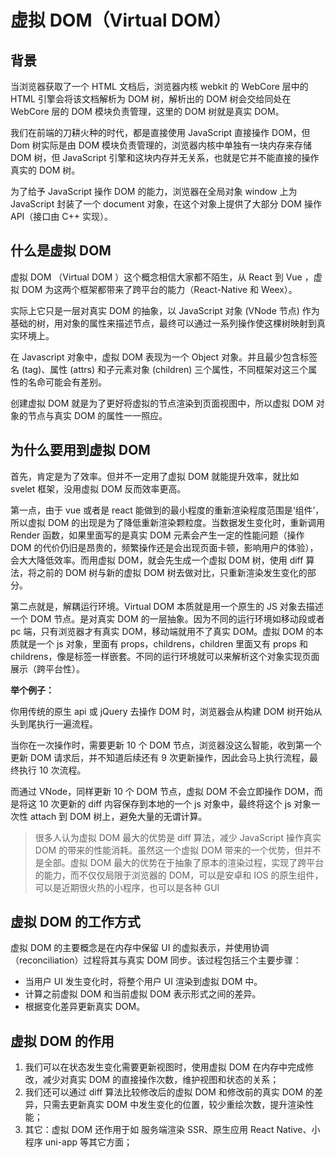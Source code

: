 # 虚拟 DOM（Virtual DOM）

## 背景

当浏览器获取了一个 HTML 文档后，浏览器内核 webkit 的 WebCore 层中的 HTML 引擎会将该文档解析为 DOM 树，解析出的 DOM 树会交给同处在 WebCore 层的 DOM 模块负责管理，这里的 DOM 树就是真实 DOM。

我们在前端的刀耕火种的时代，都是直接使用 JavaScript 直接操作 DOM，但 Dom 树实际是由 DOM 模块负责管理的，浏览器内核中单独有一块内存来存储 DOM 树，但 JavaScript 引擎和这块内存并无关系，也就是它并不能直接的操作真实的 DOM 树。

为了给予 JavaScript 操作 DOM 的能力，浏览器在全局对象 window 上为 JavaScript 封装了一个 document 对象，在这个对象上提供了大部分 DOM 操作 API（接口由 C++ 实现）。

## 什么是虚拟 DOM

虚拟 DOM （Virtual DOM ）这个概念相信大家都不陌生，从 React 到 Vue ，虚拟 DOM 为这两个框架都带来了跨平台的能力（React-Native 和 Weex）。

实际上它只是一层对真实 DOM 的抽象，以 JavaScript 对象 (VNode 节点) 作为基础的树，用对象的属性来描述节点，最终可以通过一系列操作使这棵树映射到真实环境上。

在 Javascript 对象中，虚拟 DOM 表现为一个 Object 对象。并且最少包含标签名 (tag)、属性 (attrs) 和子元素对象 (children) 三个属性，不同框架对这三个属性的名命可能会有差别。

创建虚拟 DOM 就是为了更好将虚拟的节点渲染到页面视图中，所以虚拟 DOM 对象的节点与真实 DOM 的属性一一照应。

## 为什么要用到虚拟 DOM

首先，肯定是为了效率。但并不一定用了虚拟 DOM 就能提升效率，就比如 svelet 框架，没用虚拟 DOM 反而效率更高。

第一点，由于 vue 或者是 react 能做到的最小程度的重新渲染程度范围是‘组件’，所以虚拟 DOM 的出现是为了降低重新渲染颗粒度。当数据发生变化时，重新调用 Render 函数，如果里面写的是真实 DOM 元素会产生一定的性能问题（操作 DOM 的代价仍旧是昂贵的，频繁操作还是会出现页面卡顿，影响用户的体验），会大大降低效率。而用虚拟 DOM，就会先生成一个虚拟 DOM 树，使用 diff 算法，将之前的 DOM 树与新的虚拟 DOM 树去做对比，只重新渲染发生变化的部分。

第二点就是，解耦运行环境。Virtual DOM 本质就是用一个原生的 JS 对象去描述一个 DOM 节点。是对真实 DOM 的一层抽象。因为不同的运行环境如移动段或者 pc 端，只有浏览器才有真实 DOM，移动端就用不了真实 DOM。虚拟 DOM 的本质就是一个 js 对象，里面有 props，childrens，children 里面又有 props 和 childrens，像是标签一样嵌套。不同的运行环境就可以来解析这个对象实现页面展示（跨平台性）。

**举个例子：**

你用传统的原生 api 或 jQuery 去操作 DOM 时，浏览器会从构建 DOM 树开始从头到尾执行一遍流程。

当你在一次操作时，需要更新 10 个 DOM 节点，浏览器没这么智能，收到第一个更新 DOM 请求后，并不知道后续还有 9 次更新操作，因此会马上执行流程，最终执行 10 次流程。

而通过 VNode，同样更新 10 个 DOM 节点，虚拟 DOM 不会立即操作 DOM，而是将这 10 次更新的 diff 内容保存到本地的一个 js 对象中，最终将这个 js 对象一次性 attach 到 DOM 树上，避免大量的无谓计算。

> 很多人认为虚拟 DOM 最大的优势是 diff 算法，减少 JavaScript 操作真实 DOM 的带来的性能消耗。虽然这一个虚拟 DOM 带来的一个优势，但并不是全部。虚拟 DOM 最大的优势在于抽象了原本的渲染过程，实现了跨平台的能力，而不仅仅局限于浏览器的 DOM，可以是安卓和 IOS 的原生组件，可以是近期很火热的小程序，也可以是各种 GUI

## 虚拟 DOM 的工作方式

虚拟 DOM 的主要概念是在内存中保留 UI 的虚拟表示，并使用协调（reconciliation）过程将其与真实 DOM 同步。该过程包括三个主要步骤：

- 当用户 UI 发生变化时，将整个用户 UI 渲染到虚拟 DOM 中。
- 计算之前虚拟 DOM 和当前虚拟 DOM 表示形式之间的差异。
- 根据变化差异更新真实 DOM。

## 虚拟 DOM 的作用

1. 我们可以在状态发生变化需要更新视图时，使用虚拟 DOM 在内存中完成修改，减少对真实 DOM 的直接操作次数，维护视图和状态的关系；
2. 我们还可以通过 diff 算法比较修改后的虚拟 DOM 和修改前的真实 DOM 的差异，只需去更新真实 DOM 中发生变化的位置，较少重绘次数，提升渲染性能；
3. 其它：虚拟 DOM 还作用于如 服务端渲染 SSR、原生应用 React Native、小程序 uni-app 等其它方面；
